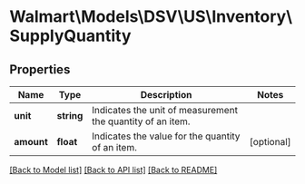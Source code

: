 # Walmart\Models\DSV\US\Inventory\SupplyQuantity

## Properties

Name | Type | Description | Notes
------------ | ------------- | ------------- | -------------
**unit** | **string** | Indicates the unit of measurement the quantity of an item. |
**amount** | **float** | Indicates the value for the quantity of an item. | [optional]


[[Back to Model list]](./) [[Back to API list]](../../../../../README.md#supported-apis) [[Back to README]](../../../../../README.md)
